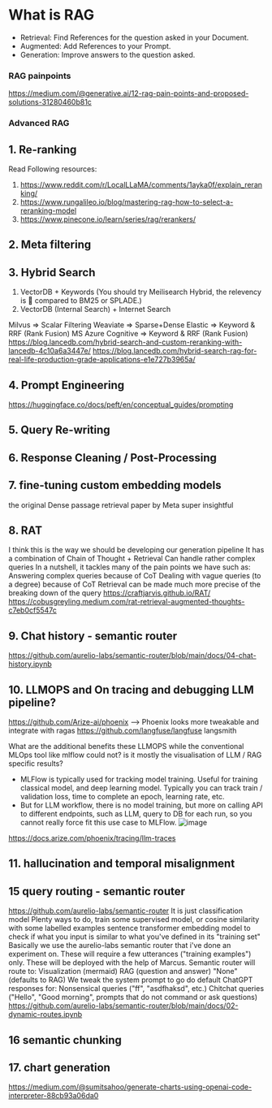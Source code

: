 # What is RAG
- Retrieval: Find References for the question asked in your Document.
- Augmented: Add References to your Prompt.
- Generation: Improve answers to the question asked.

### RAG painpoints
https://medium.com/@generative.ai/12-rag-pain-points-and-proposed-solutions-31280460b81c

### Advanced RAG
## 1. Re-ranking
Read Following resources:
1. https://www.reddit.com/r/LocalLLaMA/comments/1ayka0f/explain_reranking/
2. https://www.rungalileo.io/blog/mastering-rag-how-to-select-a-reranking-model
3. https://www.pinecone.io/learn/series/rag/rerankers/

## 2. Meta filtering 

## 3. Hybrid Search
1. VectorDB + Keywords (You should try Meilisearch Hybrid, the relevency is 🤯 compared to BM25 or SPLADE.)
2. VectorDB (Internal Search) + Internet Search

Milvus => Scalar Filtering
Weaviate => Sparse+Dense
Elastic => Keyword & RRF (Rank Fusion)
MS Azure Cognitive => Keyword & RRF (Rank Fusion)
https://blog.lancedb.com/hybrid-search-and-custom-reranking-with-lancedb-4c10a6a3447e/
https://blog.lancedb.com/hybrid-search-rag-for-real-life-production-grade-applications-e1e727b3965a/

## 4. Prompt Engineering
https://huggingface.co/docs/peft/en/conceptual_guides/prompting

## 5. Query Re-writing 

## 6. Response Cleaning / Post-Processing

## 7. fine-tuning custom embedding models
the original Dense passage retrieval paper by Meta super insightful

## 8. RAT
I think this is the way we should be developing our generation pipeline
It has a combination of Chain of Thought + Retrieval
Can handle rather complex queries
In a nutshell, it tackles many of the pain points we have such as:
Answering complex queries because of CoT
Dealing with vague queries (to a degree) because of CoT
Retrieval can be made much more precise of the breaking down of the query
https://craftjarvis.github.io/RAT/
https://cobusgreyling.medium.com/rat-retrieval-augmented-thoughts-c7eb0cf5547c

## 9. Chat history - semantic router
https://github.com/aurelio-labs/semantic-router/blob/main/docs/04-chat-history.ipynb

## 10. LLMOPS and On tracing and debugging LLM pipeline?
https://github.com/Arize-ai/phoenix --> Phoenix looks more tweakable and integrate with ragas
https://github.com/langfuse/langfuse
langsmith

What are the additional benefits these LLMOPS while the conventional MLOps tool like mlflow could not? is it mostly the visualisation of LLM / RAG specific results?
- MLFlow is typically used for tracking model training. Useful for training classical model, and deep learning model. Typically you can track train / validation loss, time to complete an epoch, learning rate, etc.
- But for LLM workflow, there is no model training, but more on calling API to different endpoints, such as LLM, query to DB for each run, so you cannot really force fit this use case to MLFlow.
![image](https://github.com/aishweta/Insurance-QA-RAG/assets/31302697/7cb60373-8a81-49a3-86ab-018432046e5a)

https://docs.arize.com/phoenix/tracing/llm-traces

## 11. hallucination and temporal misalignment

## 15 query routing - semantic router
https://github.com/aurelio-labs/semantic-router
It is just classification model
Plenty ways to do, train some supervised model, or cosine similarity with some labelled examples
sentence transformer embedding model to check if what you input is similar to what you've defined in its "training set"
Basically we use the aurelio-labs semantic router that i've done an experiment on. These will require a few utterances ("training examples") only. These will be deployed with the help of Marcus.
Semantic router will route to:
Visualization (mermaid)
RAG (question and answer)
"None" (defaults to RAG)
We tweak the system prompt to go do default ChatGPT responses for:
Nonsensical queries ("ff", "asdfhaksd", etc.)
Chitchat queries ("Hello", "Good morning", prompts that do not command or ask questions)
https://github.com/aurelio-labs/semantic-router/blob/main/docs/02-dynamic-routes.ipynb

## 16 semantic chunking 

## 17. chart generation
https://medium.com/@sumitsahoo/generate-charts-using-openai-code-interpreter-88cb93a06da0
